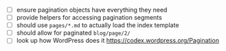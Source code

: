 - [ ] ensure pagination objects have everything they need
- [ ] provide helpers for accessing pagination segments
- [ ] should use `pages/*.md` to actually load the index template
- [ ] should allow for paginated `blog/page/2/`
- [ ] look up how WordPress does it https://codex.wordpress.org/Pagination